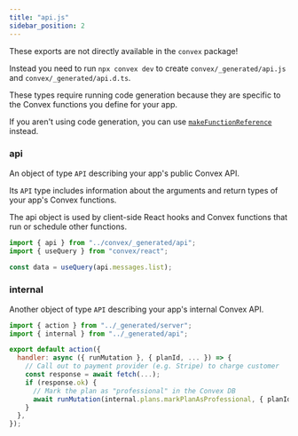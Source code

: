 ```yaml
---
title: "api.js"
sidebar_position: 2
---
```


<Admonition type="caution" title="This code is generated">

These exports are not directly available in the `convex` package!

Instead you need to run `npx convex dev` to create `convex/_generated/api.js`
and `convex/_generated/api.d.ts`.

</Admonition>

These types require running code generation because they are specific to the
Convex functions you define for your app.

If you aren't using code generation, you can use
[`makeFunctionReference`](/api/modules/server#makefunctionreference) instead.

### api

An object of type `API` describing your app's public Convex API.

Its `API` type includes information about the arguments and return types of your
app's Convex functions.

The api object is used by client-side React hooks and Convex functions that run
or schedule other functions.

```javascript title="src/App.jsx"
import { api } from "../convex/_generated/api";
import { useQuery } from "convex/react";

const data = useQuery(api.messages.list);
```

### internal

Another object of type `API` describing your app's internal Convex API.

```js title="convex/upgrade.js"
import { action } from "../_generated/server";
import { internal } from "../_generated/api";

export default action({
  handler: async ({ runMutation }, { planId, ... }) => {
    // Call out to payment provider (e.g. Stripe) to charge customer
    const response = await fetch(...);
    if (response.ok) {
      // Mark the plan as "professional" in the Convex DB
      await runMutation(internal.plans.markPlanAsProfessional, { planId });
    }
  },
});
```

